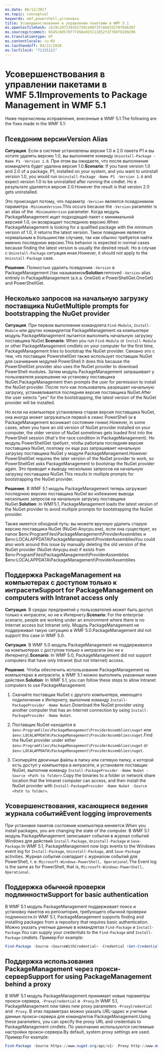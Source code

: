 ```yaml
---
ms.date: 06/12/2017
ms.topic: conceptual
keywords: wmf,powershell,установка
title: Усовершенствования в управлении пакетами в WMF 5.1
ms.openlocfilehash: cb19c2d71391b5729ce9d73fc6b033270f8db307
ms.sourcegitcommit: 6545c60578f7745be015111052fd7769f8289296
ms.translationtype: HT
ms.contentlocale: ru-RU
ms.lasthandoff: 04/22/2020
ms.locfileid: "71325121"
---
```

# <a name="improvements-to-package-management-in-wmf-51"></a><span data-ttu-id="74f7c-103">Усовершенствования в управлении пакетами в WMF 5.1</span><span class="sxs-lookup"><span data-stu-id="74f7c-103">Improvements to Package Management in WMF 5.1</span></span>

<span data-ttu-id="74f7c-104">Ниже перечислены исправления, внесенные в WMF 5.1.</span><span class="sxs-lookup"><span data-stu-id="74f7c-104">The following are the fixes made in the WMF 5.1:</span></span>

## <a name="version-alias"></a><span data-ttu-id="74f7c-105">Псевдоним версии</span><span class="sxs-lookup"><span data-stu-id="74f7c-105">Version Alias</span></span>

<span data-ttu-id="74f7c-106">**Ситуация**. Если в системе установлены версии 1.0 и 2.0 пакета P1 и вы хотите удалить версию 1.0, вы выполняете команду `Uninstall-Package -Name P1 -Version 1.0`. При этом вы ожидаете, что после выполнения командлета будет удалена версия 1.0.</span><span class="sxs-lookup"><span data-stu-id="74f7c-106">**Scenario**: If you have version 1.0 and 2.0 of a package, P1, installed on your system, and you want to uninstall version 1.0, you would run `Uninstall-Package -Name P1 -Version 1.0` and expect version 1.0 to be uninstalled after running the cmdlet.</span></span> <span data-ttu-id="74f7c-107">Но в результате удаляется версия 2.0.</span><span class="sxs-lookup"><span data-stu-id="74f7c-107">However the result is that version 2.0 gets uninstalled.</span></span>

<span data-ttu-id="74f7c-108">Это происходит потому, что параметр `-Version` является псевдонимом параметра `-MinimumVersion`.</span><span class="sxs-lookup"><span data-stu-id="74f7c-108">This occurs because the `-Version` parameter is an alias of the `-MinimumVersion` parameter.</span></span> <span data-ttu-id="74f7c-109">Когда модуль PackageManagement ищет подходящий пакет с минимальной версией 1.0, он возвращает последнюю версию.</span><span class="sxs-lookup"><span data-stu-id="74f7c-109">When PackageManagement is looking for a qualified package with the minimum version of 1.0, it returns the latest version.</span></span> <span data-ttu-id="74f7c-110">Такое поведение является нормальным в большинстве случаев, так как обычно требуется найти именно последнюю версию.</span><span class="sxs-lookup"><span data-stu-id="74f7c-110">This behavior is expected in normal cases because finding the latest version is usually the desired result.</span></span> <span data-ttu-id="74f7c-111">Но в случае с `Uninstall-Package` ситуация иная.</span><span class="sxs-lookup"><span data-stu-id="74f7c-111">However, it should not apply to the `Uninstall-Package` case.</span></span>

<span data-ttu-id="74f7c-112">**Решение**. Полностью удалить псевдоним `-Version` в PackageManagement (так называемом</span><span class="sxs-lookup"><span data-stu-id="74f7c-112">**Solution**:removed `-Version` alias entirely in PackageManagement (a.k.a.</span></span> <span data-ttu-id="74f7c-113">OneGet) и PowerShellGet.</span><span class="sxs-lookup"><span data-stu-id="74f7c-113">OneGet) and PowerShellGet.</span></span>

## <a name="multiple-prompts-for-bootstrapping-the-nuget-provider"></a><span data-ttu-id="74f7c-114">Несколько запросов на начальную загрузку поставщика NuGet</span><span class="sxs-lookup"><span data-stu-id="74f7c-114">Multiple prompts for bootstrapping the NuGet provider</span></span>

<span data-ttu-id="74f7c-115">**Ситуация**. При первом выполнении командлета `Find-Module`, `Install-Module` или других командлетов PackageManagement на компьютере модуль PackageManagement пытается выполнить начальную загрузку поставщика NuGet.</span><span class="sxs-lookup"><span data-stu-id="74f7c-115">**Scenario**: When you run `Find-Module` or `Install-Module` or other PackageManagement cmdlets on your computer for the first time, PackageManagement tries to bootstrap the NuGet provider.</span></span> <span data-ttu-id="74f7c-116">Связано это с тем, что поставщик PowershellGet также использует поставщик NuGet для скачивания модулей PowerShell.</span><span class="sxs-lookup"><span data-stu-id="74f7c-116">It does this because the PowerShellGet provider also uses the NuGet provider to download PowerShell modules.</span></span>
<span data-ttu-id="74f7c-117">Затем модуль PackageManagement запрашивает у пользователя разрешение на установку поставщика NuGet.</span><span class="sxs-lookup"><span data-stu-id="74f7c-117">PackageManagement then prompts the user for permission to install the NuGet provider.</span></span> <span data-ttu-id="74f7c-118">После того как пользователь разрешает начальную загрузку, устанавливается последняя версия поставщика NuGet.</span><span class="sxs-lookup"><span data-stu-id="74f7c-118">After the user selects "yes" for the bootstrapping, the latest version of the NuGet provider will be installed.</span></span>

<span data-ttu-id="74f7c-119">Но если на компьютере установлена старая версия поставщика NuGet, она иногда может загружаться первой в сеанс PowerShell (и в PackageManagement возникает состояние гонки).</span><span class="sxs-lookup"><span data-stu-id="74f7c-119">However, in some cases, when you have an old version of NuGet provider installed on your computer, the older version of NuGet sometimes gets loaded first into the PowerShell session (that's the race condition in PackageManagement).</span></span> <span data-ttu-id="74f7c-120">Но модуль PowerShellGet требует, чтобы работала последняя версия поставщика NuGet, поэтому он еще раз запрашивает начальную загрузку поставщика NuGet у модуля PackageManagement.</span><span class="sxs-lookup"><span data-stu-id="74f7c-120">However PowerShellGet requires the later version of the NuGet provider to work, so PowerShellGet asks PackageManagement to bootstrap the NuGet provider again.</span></span>
<span data-ttu-id="74f7c-121">Это приводит к выводу нескольких запросов на начальную загрузку поставщика NuGet.</span><span class="sxs-lookup"><span data-stu-id="74f7c-121">This results in multiple prompts for bootstrapping the NuGet provider.</span></span>

<span data-ttu-id="74f7c-122">**Решение**. В WMF 5.1 модуль PackageManagement теперь загружает последнюю версию поставщика NuGet во избежание вывода нескольких запросов на начальную загрузку поставщика NuGet.</span><span class="sxs-lookup"><span data-stu-id="74f7c-122">**Solution**: In WMF5.1, PackageManagement loads the latest version of the NuGet provider to avoid multiple prompts for bootstrapping the NuGet provider.</span></span>

<span data-ttu-id="74f7c-123">Также имеется обходной путь: вы можете вручную удалить старую версию поставщика NuGet (NuGet-Anycpu.exe), если она существует, из папок $env:ProgramFiles\PackageManagement\ProviderAssemblies и $env:LOCALAPPDATA\PackageManagement\ProviderAssemblies</span><span class="sxs-lookup"><span data-stu-id="74f7c-123">You could also work around this issue by manually deleting the old version of the NuGet provider (NuGet-Anycpu.exe) if exists from $env:ProgramFiles\PackageManagement\ProviderAssemblies $env:LOCALAPPDATA\PackageManagement\ProviderAssemblies</span></span>

## <a name="support-for-packagemanagement-on-computers-with-intranet-access-only"></a><span data-ttu-id="74f7c-124">Поддержка PackageManagement на компьютерах с доступом только к интрасети</span><span class="sxs-lookup"><span data-stu-id="74f7c-124">Support for PackageManagement on computers with Intranet access only</span></span>

<span data-ttu-id="74f7c-125">**Ситуация**. В средах предприятий у пользователей может быть доступ только к интрасети, но не к Интернету.</span><span class="sxs-lookup"><span data-stu-id="74f7c-125">**Scenario**: For the enterprise scenario, people are working under an environment where there is no Internet access but Intranet only.</span></span> <span data-ttu-id="74f7c-126">Модуль PackageManagement не поддерживал такую ситуацию в WMF 5.0.</span><span class="sxs-lookup"><span data-stu-id="74f7c-126">PackageManagement did not support this case in WMF 5.0.</span></span>

<span data-ttu-id="74f7c-127">**Ситуация**. В WMF 5.0 модуль PackageManagement не поддерживался на компьютерах с доступом только к интрасети (но не к Интернету).</span><span class="sxs-lookup"><span data-stu-id="74f7c-127">**Scenario**: In WMF 5.0, PackageManagement did not support computers that have only Intranet (but not Internet) access.</span></span>

<span data-ttu-id="74f7c-128">**Решение**. Чтобы обеспечить использование PackageManagement на компьютерах в интрасети, в WMF 5.1 можно выполнить указанные ниже действия.</span><span class="sxs-lookup"><span data-stu-id="74f7c-128">**Solution**: In WMF 5.1, you can follow these steps to allow Intranet computers to use PackageManagement:</span></span>

1. <span data-ttu-id="74f7c-129">Скачайте поставщик NuGet с другого компьютера, имеющего подключение к Интернету, выполнив команду `Install-PackageProvider -Name NuGet`.</span><span class="sxs-lookup"><span data-stu-id="74f7c-129">Download the NuGet provider using another computer that has an Internet connection by using `Install-PackageProvider -Name NuGet`.</span></span>

2. <span data-ttu-id="74f7c-130">Поставщик NuGet находится в `$env:ProgramFiles\PackageManagement\ProviderAssemblies\nuget` или `$env:LOCALAPPDATA\PackageManagement\ProviderAssemblies\nuget`.</span><span class="sxs-lookup"><span data-stu-id="74f7c-130">Find the NuGet provider under either `$env:ProgramFiles\PackageManagement\ProviderAssemblies\nuget` or `$env:LOCALAPPDATA\PackageManagement\ProviderAssemblies\nuget`.</span></span>

3. <span data-ttu-id="74f7c-131">Скопируйте двоичные файлы в папку или сетевую папку, к которой есть доступ у компьютера в интрасети, и установите поставщик NuGet, выполнив команду `Install-PackageProvider -Name NuGet -Source <Path to folder>`.</span><span class="sxs-lookup"><span data-stu-id="74f7c-131">Copy the binaries to a folder or network share location that the Intranet computer can access, and then install the NuGet provider with `Install-PackageProvider -Name NuGet -Source <Path to folder>`.</span></span>


## <a name="event-logging-improvements"></a><span data-ttu-id="74f7c-132">Усовершенствования, касающиеся ведения журнала событий</span><span class="sxs-lookup"><span data-stu-id="74f7c-132">Event logging improvements</span></span>

<span data-ttu-id="74f7c-133">При установке пакетов состояние компьютера меняется.</span><span class="sxs-lookup"><span data-stu-id="74f7c-133">When you install packages, you are changing the state of the computer.</span></span> <span data-ttu-id="74f7c-134">В WMF 5.1 модуль PackageManagement записывает события в журнал событий Windows для действий `Install-Package`, `Uninstall-Package` и `Save-Package`.</span><span class="sxs-lookup"><span data-stu-id="74f7c-134">In WMF 5.1, PackageManagement now logs events to the Windows event log for `Install-Package`, `Uninstall-Package`, and `Save-Package` activities.</span></span> <span data-ttu-id="74f7c-135">Журнал событий совпадает с журналом событий для PowerShell, т. е. `Microsoft-Windows-PowerShell, Operational`.</span><span class="sxs-lookup"><span data-stu-id="74f7c-135">The Event log is the same as for PowerShell, that is, `Microsoft-Windows-PowerShell, Operational`.</span></span>

## <a name="support-for-basic-authentication"></a><span data-ttu-id="74f7c-136">Поддержка обычной проверки подлинности</span><span class="sxs-lookup"><span data-stu-id="74f7c-136">Support for basic authentication</span></span>

<span data-ttu-id="74f7c-137">В WMF 5.1 модуль PackageManagement поддерживает поиск и установку пакетов из репозитория, требующего обычной проверки подлинности.</span><span class="sxs-lookup"><span data-stu-id="74f7c-137">In WMF 5.1, PackageManagement supports finding and installing packages from a repository that requires basic authentication.</span></span> <span data-ttu-id="74f7c-138">Можно указать учетные данные в командлетах `Find-Package` и `Install-Package`.</span><span class="sxs-lookup"><span data-stu-id="74f7c-138">You can supply your credentials to the `Find-Package` and `Install-Package` cmdlets.</span></span> <span data-ttu-id="74f7c-139">Пример:</span><span class="sxs-lookup"><span data-stu-id="74f7c-139">For example:</span></span>

```powershell
Find-Package -Source <SourceWithCredential> -Credential (Get-Credential)
```

## <a name="support-for-using-packagemanagement-behind-a-proxy"></a><span data-ttu-id="74f7c-140">Поддержка использования PackageManagement через прокси-сервер</span><span class="sxs-lookup"><span data-stu-id="74f7c-140">Support for using PackageManagement behind a proxy</span></span>

<span data-ttu-id="74f7c-141">В WMF 5.1 модуль PackageManagement принимает новые параметры прокси-сервера, `-ProxyCredential` и `-Proxy`.</span><span class="sxs-lookup"><span data-stu-id="74f7c-141">In WMF 5.1, PackageManagement now takes new proxy parameters `-ProxyCredential` and `-Proxy`.</span></span> <span data-ttu-id="74f7c-142">В этих параметрах можно указать URL-адрес и учетные данные прокси-сервера для командлетов PackageManagement.</span><span class="sxs-lookup"><span data-stu-id="74f7c-142">Using these parameters, you can specify the proxy URL and credentials to PackageManagement cmdlets.</span></span> <span data-ttu-id="74f7c-143">По умолчанию используются системные настройки прокси-сервера.</span><span class="sxs-lookup"><span data-stu-id="74f7c-143">By default, system proxy settings are used.</span></span> <span data-ttu-id="74f7c-144">Пример:</span><span class="sxs-lookup"><span data-stu-id="74f7c-144">For example:</span></span>

```powershell
Find-Package -Source https://www.nuget.org/api/v2/ -Proxy http://www.myproxyserver.com -ProxyCredential (Get-Credential)
```
